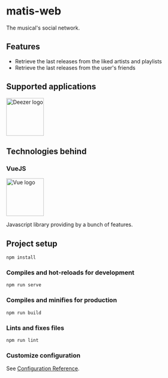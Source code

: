 
# matis-web
The musical's social network.

## Features
  - Retrieve the last releases from the liked artists and playlists
  - Retrieve the last releases from the user's friends

## Supported applications
<p align="left"><a href="https://www.deezer.com" target="_blank" rel="noopener noreferrer"><img width="100" src="https://e-cdns-files.dzcdn.net/cache/slash/images/common/logos/deezer_black.d6ac6f2e01ab99235817963405917ae3.png" alt="Deezer logo"></a></p>

## Technologies behind

### VueJS 
<p align="left"><a href="https://vuejs.org" target="_blank" rel="noopener noreferrer"><img width="100" src="https://vuejs.org/images/logo.png" alt="Vue logo"></a></p>
Javascript library providing by a bunch of features.


## Project setup
```
npm install
```

### Compiles and hot-reloads for development
```
npm run serve
```

### Compiles and minifies for production
```
npm run build
```

### Lints and fixes files
```
npm run lint
```

### Customize configuration
See [Configuration Reference](https://cli.vuejs.org/config/).
